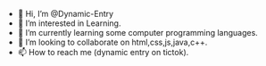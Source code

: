 - 👋 Hi, I’m @Dynamic-Entry
- 👀 I’m interested in Learning.
- 🌱 I’m currently learning some computer programming languages.
- 💞️ I’m looking to collaborate on html,css,js,java,c++.
- 📫 How to reach me (dynamic entry on tictok).

<!---
Dynamic-Entry/Dynamic-Entry is a ✨ special ✨ repository because its `README.md` (this file) appears on your GitHub profile.
You can click the Preview link to take a look at your changes.
--->
